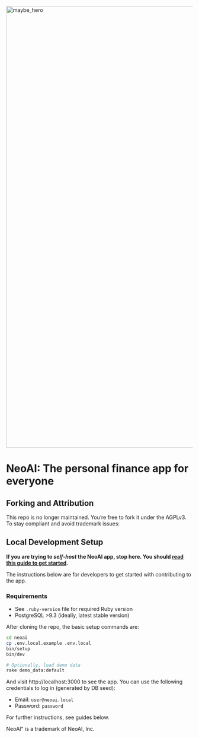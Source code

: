 
<img width="1190" alt="maybe_hero" src="https://github.com/user-attachments/assets/5ed08763-a9ee-42b2-a436-e05038fcf573" />

# NeoAI: The personal finance app for everyone



## Forking and Attribution

This repo is no longer maintained. You’re free to fork it under the AGPLv3. To stay compliant and avoid trademark issues:


## Local Development Setup

**If you are trying to _self-host_ the NeoAI app, stop here. You
should [read this guide to get started](docs/hosting/docker.md).**

The instructions below are for developers to get started with contributing to the app.

### Requirements

- See `.ruby-version` file for required Ruby version
- PostgreSQL >9.3 (ideally, latest stable version)

After cloning the repo, the basic setup commands are:

```sh
cd neoai
cp .env.local.example .env.local
bin/setup
bin/dev

# Optionally, load demo data
rake demo_data:default
```

And visit http://localhost:3000 to see the app. You can use the following
credentials to log in (generated by DB seed):

- Email: `user@neoai.local`
- Password: `password`

For further instructions, see guides below.

NeoAI" is a trademark of NeoAI, Inc.
